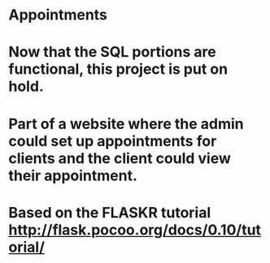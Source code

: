 # Appointments

# Now that the SQL portions are functional, this project is put on hold.

# Part of a website where the admin could set up appointments for clients and the client could view their appointment. 
# Based on the FLASKR tutorial http://flask.pocoo.org/docs/0.10/tutorial/